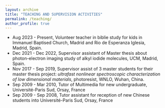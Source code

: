 ```yaml
---
layout: archive
title: "TEACHING AND SUPERVISION ACTIVITIES"
permalink: /teaching/
author_profile: true
---
```


- Aug 2023 - Present, Volunteer teacher in biblie study for kids in Immanuel Baptised Church, Madrid and Rio de Esperanza Iglesia, Madrid, Spain. 
- Dec 2021 - Dec 2022, Supervisor assistant of Master thesis about photon-electron imaging study of alkyl iodide molecules, UCM, Madrid, Spain. 
- Nov 2017 - Sep 2019, Supervisor assist of 3 master students for their master thesis project: *ultrafast nonlinear spectroscopic characterization of low dimensional materials*, photoresist, WNLO, Wuhan, China.
- Sep 2009 - Mar 2010, Tutor of Multimedia for new undergraduate, Université-Paris Sud, Orsay, France
- Sep 2009 - Sep 2008,  Tutor assistant for reception of new Chinese students into Université-Paris Sud, Orsay, France
